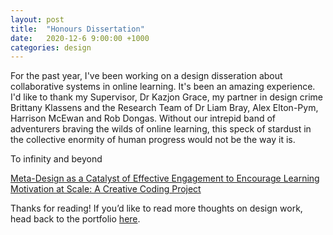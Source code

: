 ```yaml
---
layout: post
title:  "Honours Dissertation"
date:   2020-12-6 9:00:00 +1000
categories: design
---
```

For the past year, I've been working on a design disseration about collaborative systems in online learning. It's been an amazing experience. I'd like to thank my Supervisor, Dr Kazjon Grace, my partner in design crime Brittany Klassens and the Research Team of Dr Liam Bray, Alex Elton-Pym, Harrison McEwan and Rob Dongas. Without our intrepid band of adventurers braving the wilds of online learning, this speck of stardust in the collective enormity of human progress would not be the way it is.

To infinity and beyond 

[Meta-Design as a Catalyst of Effective Engagement to Encourage Learning Motivation at Scale: A Creative Coding Project](/blog/assets/images/dissertation-sam-hall.pdf)

Thanks for reading! If you’d like to read more thoughts on design work, head back to the portfolio [here](/).
